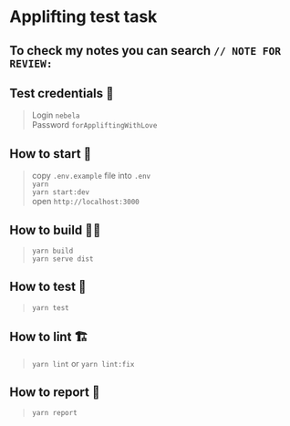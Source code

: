 # Applifting test task
## To check my notes you can search `// NOTE FOR REVIEW:`
## Test credentials 🔐
> Login `nebela` \
> Password `forAppliftingWithLove`
## How to start 🚀
> copy `.env.example` file into `.env` \
> `yarn` \
> `yarn start:dev` \
> open `http://localhost:3000`
## How to build 👷‍♀️
> `yarn build` \
> `yarn serve dist`
## How to test 🧪
> `yarn test`
## How to lint 🏗
> `yarn lint` or `yarn lint:fix`
## How to report 📝
> `yarn report`